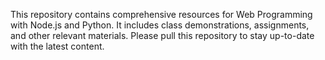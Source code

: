This repository contains comprehensive resources for Web Programming with Node.js and Python. It includes class demonstrations, assignments, and other relevant materials. Please pull this repository to stay up-to-date with the latest content.

